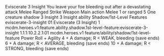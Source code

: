 <ability>
  <name>Eviscerate</name>
  <cost>3 Insight</cost>
  <flavor>You leave your foe bleeding out after a devastating attack</flavor>
  <keywords>
    <keyword>Melee</keyword>
    <keyword>Ranged</keyword>
    <keyword>Strike</keyword>
    <keyword>Weapon</keyword>
  </keywords>
  <type>Main action</type>
  <distance>Melee 1 or ranged 5</distance>
  <target>One creature</target>
  <metadata>
    <class>shadow</class>
    <cost>3 Insight</cost>
    <cost_amount>3</cost_amount>
    <cost_resource>Insight</cost_resource>
    <feature_type>ability</feature_type>
    <file_dpath>Shadow/1st-Level Features</file_dpath>
    <item_id>eviscerate-3-insight</item_id>
    <item_index>01</item_index>
    <item_name>Eviscerate (3 Insight)</item_name>
    <level>1</level>
    <scc>mcdm.heroes.v1:feature.ability.shadow.1st-level-feature:eviscerate-3-insight</scc>
    <scdc>1.1.1:10.2.2.1:01</scdc>
    <source>mcdm.heroes.v1</source>
    <type>feature/ability/shadow/1st-level-feature</type>
  </metadata>
  <effects>
    <effect type="roll">
      <roll>Power Roll + Agility</roll>
      <t1>4 + A damage; R &lt; WEAK, bleeding (save ends)</t1>
      <t2>6 + A damage; R &lt; AVERAGE, bleeding (save ends)</t2>
      <t3>10 + A damage; R &lt; STRONG, bleeding (save ends)</t3>
    </effect>
  </effects>
</ability>
